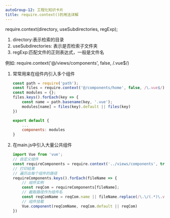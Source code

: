 ```yaml
---
autoGroup-12: 工程化知识卡片
title: require.context()的用法详解
---
```


require.context(directory, useSubdirectories, regExp);

1. directory:表示检索的目录
2. useSubdirectories: 表示是否检索子文件夹
3. regExp:匹配文件的正则表达式，一般是文件名

例如: require.context('@/views/components', false, /.vue$/)

1. 常常用来在组件内引入多个组件

    ```js
    const path = require('path');
    const files = require.context('@/components/home', false, /\.vue$/)
    const modules = {};
    files.keys().forEach(key => {
        const name = path.basename(key, '.vue');
        modules[name] = files(key).default || files(key)
    })

    export default {
        ...
        components: modules
    }
    ```

2. 在main.js中引入大量公共组件

    ```js
    import Vue from 'vue';
    // 自定义组件
    const requireComponents = require.context('../views/components', true, /\.vue/);
    // 打印结果
    // 遍历出每个组件的路径
    requireComponents.keys().forEach(fileName => {
        // 组件实例
        const reqCom = requireComponents[fileName];
        // 截取路径作为组件名
        const reqComName = reqCom.name || fileName.replace(/\.\/(.*)\.vue/, '$1');
        // 组件挂载
        Vue.component(reqComName, reqCom.default || reqCom)
    })
    ```